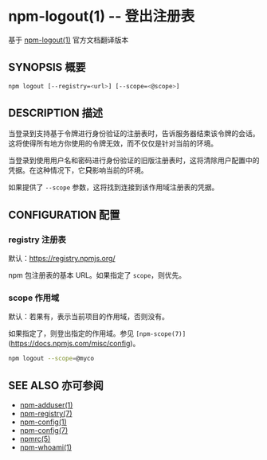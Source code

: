 npm-logout(1) -- 登出注册表
========================================
基于 [npm-logout(1)](https://github.com/npm/npm/blob/latest/doc/cli/npm-logout.md) 官方文档翻译版本

## SYNOPSIS 概要
```bash
npm logout [--registry=<url>] [--scope=<@scope>]
```


## DESCRIPTION 描述
当登录到支持基于令牌进行身份验证的注册表时，告诉服务器结束该令牌的会话。这将使得所有地方你使用的令牌无效，而不仅仅是针对当前的环境。

当登录到使用用户名和密码进行身份验证的旧版注册表时，这将清除用户配置中的凭据。在这种情况下，它**只**影响当前的环境。

如果提供了 `--scope` 参数，这将找到连接到该作用域注册表的凭据。



## CONFIGURATION 配置
### registry 注册表

默认：https://registry.npmjs.org/

npm 包注册表的基本 URL。如果指定了 `scope`，则优先。

### scope 作用域
默认：若果有，表示当前项目的作用域，否则没有。

如果指定了，则登出指定的作用域。参见 `[npm-scope(7)]`(https://docs.npmjs.com/misc/config)。
```bash
npm logout --scope=@myco
```

## SEE ALSO 亦可参阅
* [npm-adduser(1)](https://docs.npmjs.com/cli/adduser)
* [npm-registry(7)](https://docs.npmjs.com/misc/registry)
* [npm-config(1)](https://docs.npmjs.com/cli/config)
* [npm-config(7)](https://docs.npmjs.com/misc/config)
* [npmrc(5)](https://docs.npmjs.com/files/npmrc)
* [npm-whoami(1)](https://docs.npmjs.com/cli/whoami)
